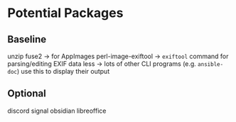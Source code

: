 # Potential Packages

## Baseline
unzip
fuse2 -> for AppImages
perl-image-exiftool -> `exiftool` command for parsing/editing EXIF data
less -> lots of other CLI programs (e.g. `ansible-doc`) use this to display their output


## Optional

discord
signal
obsidian
libreoffice
